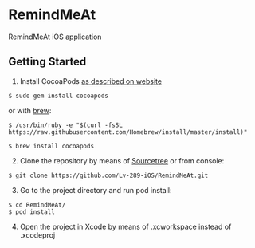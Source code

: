 # RemindMeAt
RemindMeAt iOS application

## Getting Started

1. Install CocoaPods [as described on website](https://guides.cocoapods.org/using/getting-started.html)
```
$ sudo gem install cocoapods
```
or with [brew](https://brew.sh/):
```
$ /usr/bin/ruby -e "$(curl -fsSL https://raw.githubusercontent.com/Homebrew/install/master/install)"

$ brew install cocoapods
```

2. Clone the repository by means of [Sourcetree](https://www.sourcetreeapp.com/) or from console:
```
$ git clone https://github.com/Lv-289-iOS/RemindMeAt.git
```

3. Go to the project directory and run pod install:
```
$ cd RemindMeAt/
$ pod install
```

4. Open the project in Xcode by means of .xcworkspace instead of .xcodeproj
